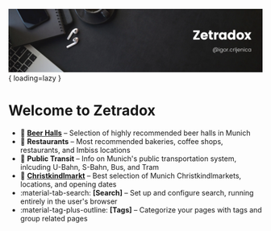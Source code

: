 ![Renovate banner](images/zetradox_banner.png){ loading=lazy }
# Welcome to Zetradox

<div class="grid cards" markdown>

- :beer: [**Beer Halls**](/zetradox/Munich/beer) – Selection of highly recommended beer halls in Munich
- :fork_and_knife: __Restaurants__ – Most recommended bakeries, coffee shops, restaurants, and Imbiss locations
- :train2: __Public Transit__ – Info on Munich's public transportation system, inlcuding U-Bahn, S-Bahn, Bus, and Tram
- :christmas_tree: [**Christkindlmarkt**](/zetradox/Munich/markets/) – Best selection of Munich Christkindlmarkets, locations, and opening dates
- :material-tab-search: __[Search]__ – Set up and configure search, running entirely in the user's browser
- :material-tag-plus-outline: __[Tags]__ – Categorize your pages with tags and group related pages

</div>